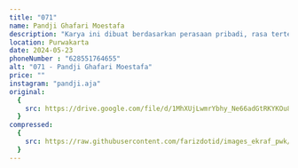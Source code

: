 ```yaml
---
title: "071"
name: Pandji Ghafari Moestafa
description: "Karya ini dibuat berdasarkan perasaan pribadi, rasa tertekan penuh masalah rasa perasaan sesak seakan di ruang sempit, lukisan ini dibuat sebagai pelampiasan, Ingin rasanya berteriak tapi hanya dengan karya ini saya bisa melakukannya, ekspresi bebas di ruang yang terbatas mencoba terlepas dari tekanan yang ada."
location: Purwakarta
date: 2024-05-23
phoneNumber : "628551764655"
alt: "071 - Pandji Ghafari Moestafa"
price: ""
instagram: "pandji.aja"
original:
  {
    src: https://drive.google.com/file/d/1MhXUjLwmrYbhy_Ne66adGtRKYKOu8GHG/view?usp=sharing,
  }
compressed:
  {
    src: https://raw.githubusercontent.com/farizdotid/images_ekraf_pwk/main/purwarupa/compressed/071_pandji.jpeg,
  }
---
```

